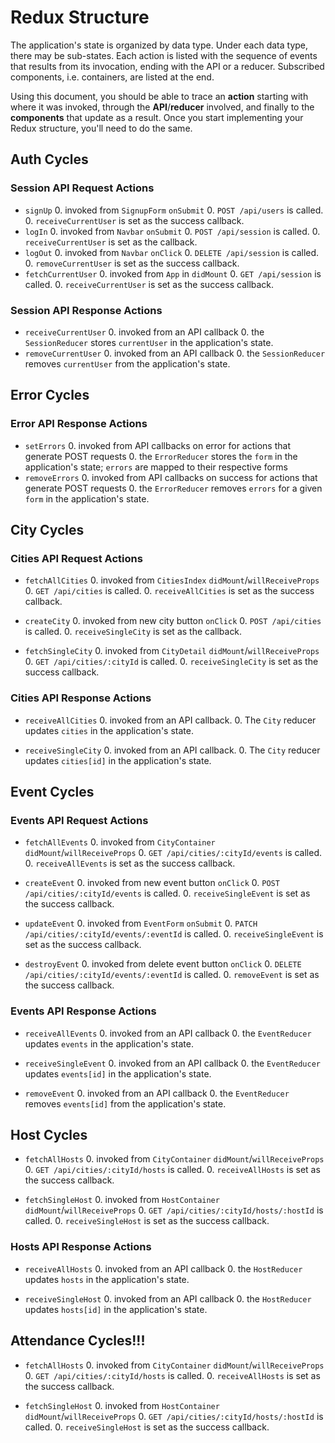 # Redux Structure

The application's state is organized by data type. Under each data type, there
may be sub-states. Each action is listed with the sequence of events that
results from its invocation, ending with the API or a reducer. Subscribed
components, i.e. containers, are listed at the end.

Using this document, you should be able to trace an **action** starting with
where it was invoked, through the **API**/**reducer** involved, and finally to
the **components** that update as a result. Once you start implementing your
Redux structure, you'll need to do the same.

## Auth Cycles

### Session API Request Actions

* `signUp`
  0. invoked from `SignupForm` `onSubmit`
  0. `POST /api/users` is called.
  0. `receiveCurrentUser` is set as the success callback.
* `logIn`
  0. invoked from `Navbar` `onSubmit`
  0. `POST /api/session` is called.
  0. `receiveCurrentUser` is set as the callback.
* `logOut`
  0. invoked from `Navbar` `onClick`
  0. `DELETE /api/session` is called.
  0. `removeCurrentUser` is set as the success callback.
* `fetchCurrentUser`
  0. invoked from `App` in `didMount`
  0. `GET /api/session` is called.
  0. `receiveCurrentUser` is set as the success callback.

### Session API Response Actions

* `receiveCurrentUser`
  0. invoked from an API callback
  0. the `SessionReducer` stores `currentUser` in the application's state.
* `removeCurrentUser`
  0. invoked from an API callback
  0. the `SessionReducer` removes `currentUser` from the application's state.

## Error Cycles

### Error API Response Actions
* `setErrors`
  0. invoked from API callbacks on error for actions that generate POST requests
  0. the `ErrorReducer` stores the `form` in the application's state; `errors` are mapped to their respective forms
* `removeErrors`
  0. invoked from API callbacks on success for actions that generate POST requests
  0. the `ErrorReducer` removes `errors` for a given `form` in the application's state.

## City Cycles

### Cities API Request Actions

* `fetchAllCities`
  0. invoked from `CitiesIndex` `didMount`/`willReceiveProps`
  0. `GET /api/cities` is called.
  0. `receiveAllCities` is set as the success callback.

* `createCity`
  0. invoked from new city button `onClick`
  0. `POST /api/cities` is called.
  0. `receiveSingleCity` is set as the callback.

* `fetchSingleCity`
  0. invoked from `CityDetail` `didMount`/`willReceiveProps`
  0. `GET /api/cities/:cityId` is called.
  0. `receiveSingleCity` is set as the success callback.


### Cities API Response Actions

* `receiveAllCities`
  0. invoked from an API callback.
  0. The `City` reducer updates `cities` in the application's state.

* `receiveSingleCity`
  0. invoked from an API callback.
  0. The `City` reducer updates `cities[id]` in the application's state.


## Event Cycles

### Events API Request Actions

* `fetchAllEvents`
  0. invoked from `CityContainer` `didMount`/`willReceiveProps`
  0. `GET /api/cities/:cityId/events` is called.
  0. `receiveAllEvents` is set as the success callback.

* `createEvent`
  0. invoked from new event button `onClick`
  0. `POST /api/cities/:cityId/events` is called.
  0. `receiveSingleEvent` is set as the success callback.

* `updateEvent`
  0. invoked from `EventForm` `onSubmit`
  0. `PATCH /api/cities/:cityId/events/:eventId` is called.
  0. `receiveSingleEvent` is set as the success callback.

* `destroyEvent`
  0. invoked from delete event button `onClick`
  0. `DELETE /api/cities/:cityId/events/:eventId` is called.
  0. `removeEvent` is set as the success callback.

### Events API Response Actions

* `receiveAllEvents`
  0. invoked from an API callback
  0. the `EventReducer` updates `events` in the application's state.

* `receiveSingleEvent`
  0. invoked from an API callback
  0. the `EventReducer` updates `events[id]` in the application's state.

* `removeEvent`
  0. invoked from an API callback
  0. the `EventReducer` removes `events[id]` from the application's state.


## Host Cycles

* `fetchAllHosts`
  0. invoked from `CityContainer` `didMount`/`willReceiveProps`
  0. `GET /api/cities/:cityId/hosts` is called.
  0. `receiveAllHosts` is set as the success callback.

* `fetchSingleHost`
  0. invoked from `HostContainer` `didMount`/`willReceiveProps`
  0. `GET /api/cities/:cityId/hosts/:hostId` is called.
  0. `receiveSingleHost` is set as the success callback.


### Hosts API Response Actions

* `receiveAllHosts`
  0. invoked from an API callback
  0. the `HostReducer` updates `hosts` in the application's state.

* `receiveSingleHost`
  0. invoked from an API callback
  0. the `HostReducer` updates `hosts[id]` in the application's state.


## Attendance Cycles!!!

* `fetchAllHosts`
  0. invoked from `CityContainer` `didMount`/`willReceiveProps`
  0. `GET /api/cities/:cityId/hosts` is called.
  0. `receiveAllHosts` is set as the success callback.

* `fetchSingleHost`
  0. invoked from `HostContainer` `didMount`/`willReceiveProps`
  0. `GET /api/cities/:cityId/hosts/:hostId` is called.
  0. `receiveSingleHost` is set as the success callback.
